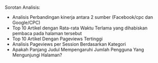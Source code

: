 Sorotan Analisis:
- Analisis Perbandingan kinerja antara 2 sumber (Facebook/cpc dan Google/CPC)
- Top 10 Artikel dengan Rata-rata Waktu Terlama yang dihabiskan pembaca pada halaman tersebut
- Top 10 Artikel Dengan Pageviews Tertinggi
- Analisis Pageviews per Session Berdasarkan Kategori
- Apakah Panjang Judul Mempengaruhi Jumlah Pengguna Yang Mengunjungi Halaman?
